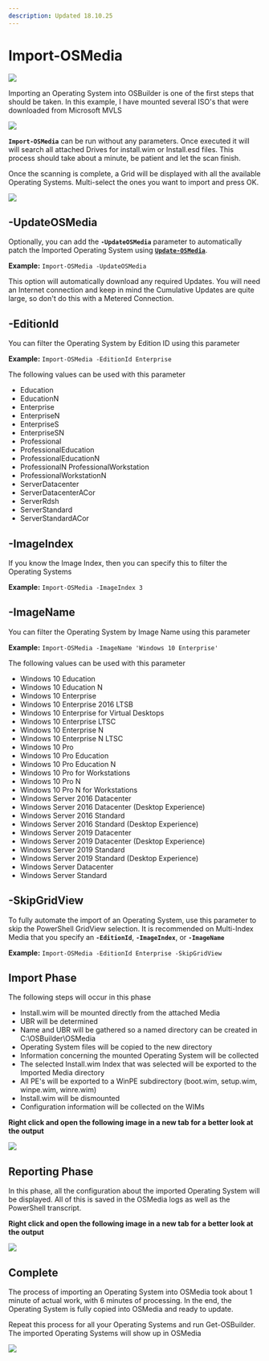 ```yaml
---
description: Updated 18.10.25
---
```


# Import-OSMedia

![](../../../.gitbook/assets/2018-10-25_2-16-45.png)

Importing an Operating System into OSBuilder is one of the first steps that should be taken.  In this example, I have mounted several ISO's that were downloaded from Microsoft MVLS

![](../../../.gitbook/assets/2018-10-25_2-03-00.png)

**`Import-OSMedia`** can be run without any parameters.  Once executed it will will search all attached Drives for install.wim or Install.esd files.  This process should take about a minute, be patient and let the scan finish.

Once the scanning is complete, a Grid will be displayed with all the available Operating Systems. Multi-select the ones you want to import and press OK.

![](../../../.gitbook/assets/2018-10-25_2-00-14.png)

## -UpdateOSMedia

Optionally, you can add the **`-UpdateOSMedia`** parameter to automatically patch the Imported Operating System using [**`Update-OSMedia`**](../update-osmedia/).  

**Example:**  `Import-OSMedia -UpdateOSMedia`

This option will automatically download any required Updates.  You will need an Internet connection and keep in mind the Cumulative Updates are quite large, so don't do this with a Metered Connection.

## -EditionId

You can filter the Operating System by Edition ID using this parameter

**Example:**  `Import-OSMedia -EditionId Enterprise`

The following values can be used with this parameter

* Education
* EducationN
* Enterprise
* EnterpriseN
* EnterpriseS
* EnterpriseSN
* Professional
* ProfessionalEducation
* ProfessionalEducationN
* ProfessionalN ProfessionalWorkstation
* ProfessionalWorkstationN
* ServerDatacenter
* ServerDatacenterACor
* ServerRdsh
* ServerStandard
* ServerStandardACor

## -ImageIndex

If you know the Image Index, then you can specify this to filter the Operating Systems

**Example:**  `Import-OSMedia -ImageIndex 3`

## -ImageName

You can filter the Operating System by Image Name using this parameter

**Example:**  `Import-OSMedia -ImageName 'Windows 10 Enterprise'`

The following values can be used with this parameter

* Windows 10 Education
* Windows 10 Education N
* Windows 10 Enterprise
* Windows 10 Enterprise 2016 LTSB
* Windows 10 Enterprise for Virtual Desktops
* Windows 10 Enterprise LTSC
* Windows 10 Enterprise N
* Windows 10 Enterprise N LTSC
* Windows 10 Pro
* Windows 10 Pro Education
* Windows 10 Pro Education N
* Windows 10 Pro for Workstations
* Windows 10 Pro N
* Windows 10 Pro N for Workstations
* Windows Server 2016 Datacenter
* Windows Server 2016 Datacenter \(Desktop Experience\)
* Windows Server 2016 Standard
* Windows Server 2016 Standard \(Desktop Experience\)
* Windows Server 2019 Datacenter
* Windows Server 2019 Datacenter \(Desktop Experience\)
* Windows Server 2019 Standard
* Windows Server 2019 Standard \(Desktop Experience\)
* Windows Server Datacenter
* Windows Server Standard

## -SkipGridView

To fully automate the import of an Operating System, use this parameter to skip the PowerShell GridView selection.  It is recommended on Multi-Index Media that you specify an **`-EditionId`**, **`-ImageIndex`**,  or **`-ImageName`**

**Example:**  `Import-OSMedia -EditionId Enterprise -SkipGridView`

## Import Phase

The following steps will occur in this phase

* Install.wim will be mounted directly from the attached Media
* UBR will be determined
* Name and UBR will be gathered so a named directory can be created in C:\OSBuilder\OSMedia
* Operating System files will be copied to the new directory
* Information concerning the mounted Operating System will be collected
* The selected Install.wim Index that was selected will be exported to the Imported Media directory
* All PE's will be exported to a WinPE subdirectory \(boot.wim, setup.wim, winpe.wim, winre.wim\)
* Install.wim will be dismounted
* Configuration information will be collected on the WIMs

**Right click and open the following image in a new tab for a better look at the output**

![](../../../.gitbook/assets/import-osmedia-importing.png)

## Reporting Phase

In this phase, all the configuration about the imported Operating System will be displayed. All of this is saved in the OSMedia logs as well as the PowerShell transcript.

**Right click and open the following image in a new tab for a better look at the output**

![](../../../.gitbook/assets/import-osmedia-reporting.png)

## Complete

The process of importing an Operating System into OSMedia took about 1 minute of actual work, with 6 minutes of processing. In the end, the Operating System is fully copied into OSMedia and ready to update.

Repeat this process for all your Operating Systems and run Get-OSBuilder. The imported Operating Systems will show up in OSMedia

![](../../../.gitbook/assets/2018-07-19_23-43-19.png)

